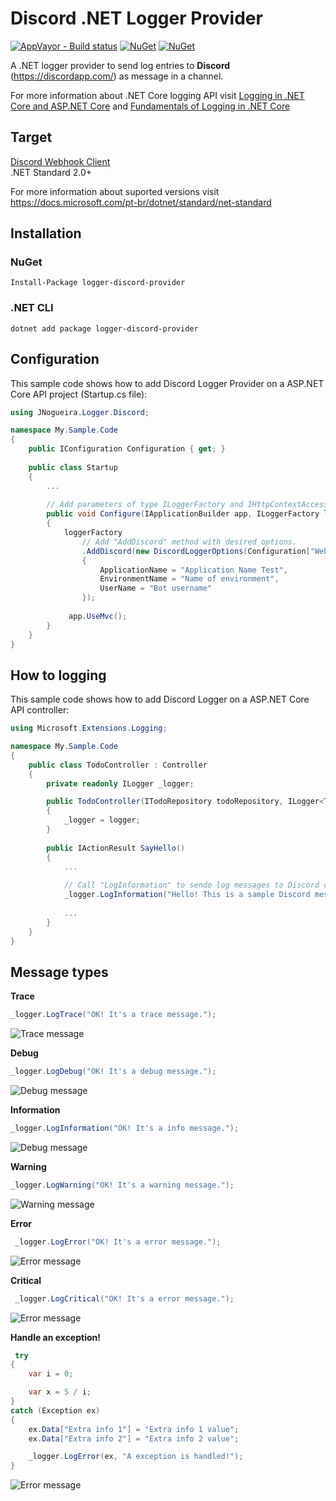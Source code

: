 # Discord .NET Logger Provider
[![AppVayor - Build status](https://ci.appveyor.com/api/projects/status/hqdwvdowbmifop4f?svg=true)](https://ci.appveyor.com/project/jlnpinheiro/logger-discord-provider) [![NuGet](https://img.shields.io/nuget/dt/logger-discord-provider.svg?style=flat-square)](https://www.nuget.org/packages/logger-discord-provider) [![NuGet](https://img.shields.io/nuget/v/logger-discord-provider.svg?style=flat-square)](https://www.nuget.org/packages/logger-discord-provider)

A .NET logger provider to send log entries to **Discord** (https://discordapp.com/) as message in a channel. 

For more information about .NET Core logging API visit [Logging in .NET Core and ASP.NET Core](https://docs.microsoft.com/en-Us/aspnet/core/fundamentals/logging/?view=aspnetcore-3.1) and [Fundamentals of Logging in .NET Core](https://www.tutorialsteacher.com/core/fundamentals-of-logging-in-dotnet-core)

## Target
[Discord Webhook Client](https://github.com/jlnpinheiro/discord-webhook-client)<br>
.NET Standard 2.0+

For more information about suported versions visit https://docs.microsoft.com/pt-br/dotnet/standard/net-standard

## Installation

### NuGet
```
Install-Package logger-discord-provider
```
### .NET CLI
```
dotnet add package logger-discord-provider
```
## Configuration
This sample code shows how to add Discord Logger Provider on a ASP.NET Core API project (Startup.cs file):

```csharp
using JNogueira.Logger.Discord;

namespace My.Sample.Code
{
    public IConfiguration Configuration { get; }
    
    public class Startup
    {
        ... 
        
        // Add parameters of type ILoggerFactory and IHttpContextAccessor
        public void Configure(IApplicationBuilder app, ILoggerFactory loggerFactory, IHttpContextAccessor httpContextAccessor)
        {
            loggerFactory
                // Add "AddDiscord" method with desired options.
                .AddDiscord(new DiscordLoggerOptions(Configuration["WebhookUrl"])
                {
                    ApplicationName = "Application Name Test",
                    EnvironmentName = "Name of environment",
                    UserName = "Bot username"
                });
                
             app.UseMvc();
        }
    }
}
```

## How to logging
This sample code shows how to add Discord Logger on a ASP.NET Core API controller:

```csharp
using Microsoft.Extensions.Logging;

namespace My.Sample.Code
{
    public class TodoController : Controller
    {
        private readonly ILogger _logger;

        public TodoController(ITodoRepository todoRepository, ILogger<TodoController> logger)
        {
            _logger = logger;
        }
        
        public IActionResult SayHello()
        {
            ...
            
            // Call "LogInformation" to sendo log messages to Discord channel
            _logger.LogInformation("Hello! This is a sample Discord message sent by ASP.NET Core application!");
            
            ...
        }
    }
}
```

## Message types

**Trace**
```csharp
_logger.LogTrace("OK! It's a trace message.");
```
![Trace message](../assets/trace.png?raw=true)

**Debug**
```csharp
_logger.LogDebug("OK! It's a debug message.");
```
![Debug message](../assets/debug.png?raw=true)

**Information**
```csharp
_logger.LogInformation("OK! It's a info message.");
```
![Debug message](../assets/information.png?raw=true)

**Warning**
```csharp
_logger.LogWarning("OK! It's a warning message.");
```
![Warning message](../assets/warning.png?raw=true)

**Error**
```csharp
 _logger.LogError("OK! It's a error message.");
```
![Error message](../assets/error.png?raw=true)

**Critical**
```csharp
 _logger.LogCritical("OK! It's a error message.");
```
![Error message](../assets/critical.png?raw=true)

**Handle an exception!**
```csharp
 try
{
    var i = 0;

    var x = 5 / i;
}
catch (Exception ex)
{
    ex.Data["Extra info 1"] = "Extra info 1 value";
    ex.Data["Extra info 2"] = "Extra info 2 value";

    _logger.LogError(ex, "A exception is handled!");
}
```
![Error message](../assets/exception.png?raw=true)
